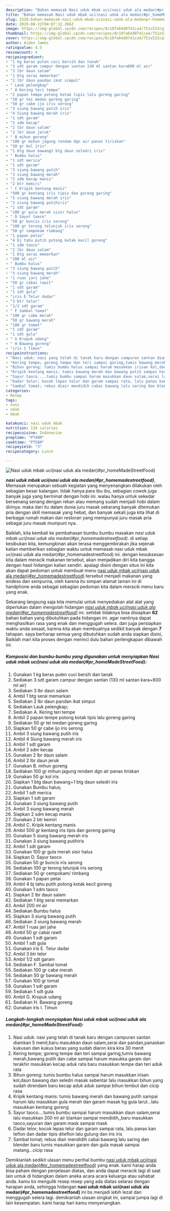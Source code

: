 ```yaml
---
description: "Bahan memasak Nasi uduk mbak uci(nasi uduk ala medan)#pr_homeMadeStreetFood), Sempurna"
title: "Bahan memasak Nasi uduk mbak uci(nasi uduk ala medan)#pr_homeMadeStreetFood), Sempurna"
slug: 1520-bahan-memasak-nasi-uduk-mbak-ucinasi-uduk-ala-medanpr-homemadestreetfood-sempurna
date: 2020-08-31T04:07:12.266Z
image: https://img-global.cpcdn.com/recipes/8c18fa64d0741ca4/751x532cq70/nasi-uduk-mbak-ucinasi-uduk-ala-medanpr_homemadestreetfood-foto-resep-utama.jpg
thumbnail: https://img-global.cpcdn.com/recipes/8c18fa64d0741ca4/751x532cq70/nasi-uduk-mbak-ucinasi-uduk-ala-medanpr_homemadestreetfood-foto-resep-utama.jpg
cover: https://img-global.cpcdn.com/recipes/8c18fa64d0741ca4/751x532cq70/nasi-uduk-mbak-ucinasi-uduk-ala-medanpr_homemadestreetfood-foto-resep-utama.jpg
author: Aiden James
ratingvalue: 4.5
reviewcount: 4
recipeingredient:
- "1 kg beras pulen cuci bersih dan tanak"
- "3 sdt garam campur dengan santan 130 ml santan kara600 ml air"
- "3 lbr daun salam"
- "1 btg serai memarkan"
- "2 lbr daun pandan ikat simpul"
- " Lauk pelengkap"
- " A Kering teri tempe"
- "2 papan tempe potong kotak tipis lalu goreng garing"
- "50 gr tei medan goreng garing"
- "50 gr cabe ijo iris serong"
- "3 siung bawang putih iris"
- "4 Siung bawang merah iris"
- "1 sdt garam"
- "2 sdm kecap"
- "2 lbr daun salam"
- "2 lbr daun jeruk"
- " B mihun goreng"
- "100 gr mihun jagung rendam dgn air panas tiriskan"
- "50 gr kol iris"
- "1 btg daun bawang1 btg daun seledri iris"
- " Bumbu halus"
- "1 sdt merica"
- "1 sdt garam"
- "3 siung bawang putih"
- "3 siung bawang merah"
- "2 sdm kecap manis"
- "2 btr kemiri"
- " C Kripik kentang manis"
- "500 gr kentang iris tipis dan goreng garing"
- "5 siung bawang merah iris"
- "3 siung bawang putihiris"
- "1 sdt garam"
- "100 gr gula merah sisir halus"
- " D Sayur taoco"
- "50 gr buncis iris serong"
- "100 gr terong telunjuk iris serong"
- "50 gr cempokam rimbang"
- "1 papan petai"
- "4 bj tahu putih potong kotak kecil goreng"
- "1 sdm taoco"
- "2 lbr daun salam"
- "1 btg serai memarkan"
- "200 ml air"
- " Bumbu halus"
- "3 siung bawang putih"
- "3 siung bawang merah"
- "1 ruas jari jahe"
- "50 gr cabai rawit"
- "1 sdt garam"
- "1 sdt gula"
- "iris E Telur dadar"
- "3 btr telor"
- "1/2 sdt garam"
- " F Sambal tomat"
- "100 gr cabe merah"
- "50 gr bawang merah"
- "100 gr tomat"
- "1 sdt garam"
- "1 sdt gula"
- " G Krupuk udang"
- " H Bawang goreng"
- "iris I Timun"
recipeinstructions:
- "Nasi uduk: nasi yang telah di tanak karu dengan campuran santan diamkan 5 menit,baru masukkan daun salam,serai dan pandan,panaskan kukusan dan kukus beras yang sudah diaron kira kira 30 menit"
- "Kering tempe; goreng tempe dan teri sampai garing,tumis bawang merah,bawang putih dan cabe sampai harum masukka garam dan terakhir masukkan kecap aduk rata baru masukkan tempe dan teri aduk rata"
- "Bihun goreng: tumis bumbu halus sampai harum masukkan irisan kol,daun bawang dan seledri masak sebentar lalu masukkan bihun yang sudah direndam baru kecap aduk aduk sampai bihun lembut dan cicip rasa"
- "Kripik kentang manis: tumis bawang merah dan bawang putih sampai harum lalu masukkan gula merah dan garam masak hg gula larut...lalu masukkan kentang goreng"
- "Sayur taoco....tumis bumbu sampai harum masukkan daun salam,serai lalu masukkan 200 ml air biarkan sampai mendidih,,baru masukkan taoco,sayuran dan garam mask sampai mask"
- "Dadar telor; kocok lepas telur dan garam sampai rata, lalu panas kan teflon dan dadar tipis diteflon lalu gulung dan iris iris"
- "Sambal tomat; rebus diair mendidih cabai bawang lalu saring dan blender baru tumis masukkan garam dan gula masak sampai matang...cicip rasa"
categories:
- Resep
tags:
- nasi
- uduk
- mbak

katakunci: nasi uduk mbak 
nutrition: 134 calories
recipecuisine: Indonesian
preptime: "PT40M"
cooktime: "PT56M"
recipeyield: "3"
recipecategory: Lunch

---
```



![Nasi uduk mbak uci(nasi uduk ala medan)#pr_homeMadeStreetFood)](https://img-global.cpcdn.com/recipes/8c18fa64d0741ca4/751x532cq70/nasi-uduk-mbak-ucinasi-uduk-ala-medanpr_homemadestreetfood-foto-resep-utama.jpg)

<b><i>nasi uduk mbak uci(nasi uduk ala medan)#pr_homemadestreetfood)</i></b>, Memasak merupakan sebuah kegiatan yang menyenangkan dilakukan oleh sebagian besar kalangan. tidak hanya para ibu ibu, sebagian cowok juga banyak juga yang berminat dengan hobi ini. walau hanya untuk sekedar bersenang senang dengan rekan atau memang sudah menjadi hobi dalam dirinya. maka dari itu dalam dunia juru masak sekarang banyak ditemukan pria dengan skill memasak yang hebat, dan banyak sekali juga kita lihat di berbagai rumah makan dan restoran yang mempunyai juru masak pria sebagai juru masak mumpuni nya.



Baiklah, kita kembali ke pembahasan bumbu bumbu masakan <i>nasi uduk mbak uci(nasi uduk ala medan)#pr_homemadestreetfood)</i>. di setiap kesibukan kita, kemungkinan akan terasa menggembirakan jika sejenak kalian memberikan sebagian waktu untuk memasak nasi uduk mbak uci(nasi uduk ala medan)#pr_homemadestreetfood) ini. dengan kesuksesan kita dalam meracik makanan tersebut, akan menjadikan diri kita bangga dengan hasil hidangan kalian sendiri. apalagi disini dengan situs ini kita akan dapat pedoman untuk membuat menu <u>nasi uduk mbak uci(nasi uduk ala medan)#pr_homemadestreetfood)</u> tersebut menjadi makanan yang endess dan sempurna, oleh karena itu simpan alamat laman ini di handphone anda sebagai sebagian pedoman kita dalam meracik menu baru yang enak.


Sekarang langsung saja kita memulai untuk menyediakan alat alat yang diperlukan dalam mengolah hidangan <u><i>nasi uduk mbak uci(nasi uduk ala medan)#pr_homemadestreetfood)</i></u> ini. setidak tidaknya bisa disiapkan <b>62</b> bahan bahan yang dibutuhkan pada hidangan ini. agar nantinya dapat menghasilkan rasa yang enak dan menggugah selera. dan juga persiapkan waktu anda sesaat, karena kita akan membuatnya sedikit banyak dengan <b>7</b> tahapan. saya berharap semua yang dibutuhkan sudah anda siapkan disini, Baiklah mari kita proses dengan merinci dulu bahan perlengkapan dibawah ini.

<!--inarticleads1-->

##### Komposisi dan bumbu-bumbu yang digunakan untuk menyiapkan Nasi uduk mbak uci(nasi uduk ala medan)#pr_homeMadeStreetFood):

1. Gunakan 1 kg beras pulen cuci bersih dan tanak
1. Sediakan 3 sdt garam campur dengan santan (130 ml santan kara+600 ml air)
1. Sediakan 3 lbr daun salam
1. Ambil 1 btg serai memarkan
1. Sediakan 2 lbr daun pandan ikat simpul
1. Sediakan  Lauk pelengkap;
1. Sediakan  A. Kering teri tempe
1. Ambil 2 papan tempe potong kotak tipis lalu goreng garing
1. Sediakan 50 gr tei medan goreng garing
1. Siapkan 50 gr cabe ijo iris serong
1. Ambil 3 siung bawang putih iris
1. Ambil 4 Siung bawang merah iris
1. Ambil 1 sdt garam
1. Ambil 2 sdm kecap
1. Gunakan 2 lbr daun salam
1. Ambil 2 lbr daun jeruk
1. Gunakan  B. mihun goreng
1. Sediakan 100 gr mihun jagung rendam dgn air panas tiriskan
1. Gunakan 50 gr kol iris
1. Siapkan 1 btg daun bawang+1 btg daun seledri iris
1. Gunakan  Bumbu halus;
1. Ambil 1 sdt merica
1. Siapkan 1 sdt garam
1. Gunakan 3 siung bawang putih
1. Ambil 3 siung bawang merah
1. Siapkan 2 sdm kecap manis
1. Gunakan 2 btr kemiri
1. Ambil  C. Kripik kentang manis
1. Ambil 500 gr kentang iris tipis dan goreng garing
1. Gunakan 5 siung bawang merah iris
1. Gunakan 3 siung bawang putihiris
1. Ambil 1 sdt garam
1. Gunakan 100 gr gula merah sisir halus
1. Siapkan  D. Sayur taoco
1. Gunakan 50 gr buncis iris serong
1. Sediakan 100 gr terong telunjuk iris serong
1. Sediakan 50 gr cempokam/ rimbang
1. Gunakan 1 papan petai
1. Ambil 4 bj tahu putih potong kotak kecil goreng
1. Gunakan 1 sdm taoco
1. Siapkan 2 lbr daun salam
1. Sediakan 1 btg serai memarkan
1. Ambil 200 ml air
1. Sediakan  Bumbu halus
1. Siapkan 3 siung bawang putih
1. Sediakan 3 siung bawang merah
1. Ambil 1 ruas jari jahe
1. Ambil 50 gr cabai rawit
1. Gunakan 1 sdt garam
1. Ambil 1 sdt gula
1. Gunakan iris E. Telur dadar
1. Ambil 3 btr telor
1. Ambil 1/2 sdt garam
1. Sediakan  F. Sambal tomat
1. Sediakan 100 gr cabe merah
1. Sediakan 50 gr bawang merah
1. Gunakan 100 gr tomat
1. Gunakan 1 sdt garam
1. Sediakan 1 sdt gula
1. Ambil  G. Krupuk udang
1. Sediakan  H. Bawang goreng
1. Gunakan iris I. Timun




<!--inarticleads2-->

##### Langkah-langkah menyiapkan Nasi uduk mbak uci(nasi uduk ala medan)#pr_homeMadeStreetFood):

1. Nasi uduk: nasi yang telah di tanak karu dengan campuran santan diamkan 5 menit,baru masukkan daun salam,serai dan pandan,panaskan kukusan dan kukus beras yang sudah diaron kira kira 30 menit
1. Kering tempe; goreng tempe dan teri sampai garing,tumis bawang merah,bawang putih dan cabe sampai harum masukka garam dan terakhir masukkan kecap aduk rata baru masukkan tempe dan teri aduk rata
1. Bihun goreng: tumis bumbu halus sampai harum masukkan irisan kol,daun bawang dan seledri masak sebentar lalu masukkan bihun yang sudah direndam baru kecap aduk aduk sampai bihun lembut dan cicip rasa
1. Kripik kentang manis: tumis bawang merah dan bawang putih sampai harum lalu masukkan gula merah dan garam masak hg gula larut...lalu masukkan kentang goreng
1. Sayur taoco....tumis bumbu sampai harum masukkan daun salam,serai lalu masukkan 200 ml air biarkan sampai mendidih,,baru masukkan taoco,sayuran dan garam mask sampai mask
1. Dadar telor; kocok lepas telur dan garam sampai rata, lalu panas kan teflon dan dadar tipis diteflon lalu gulung dan iris iris
1. Sambal tomat; rebus diair mendidih cabai bawang lalu saring dan blender baru tumis masukkan garam dan gula masak sampai matang...cicip rasa




Demikianlah sedikit ulasan menu perihal bumbu <u>nasi uduk mbak uci(nasi uduk ala medan)#pr_homemadestreetfood)</u> yang enak. kami harap anda bisa paham dengan penjelasan diatas, dan anda dapat meracik lagi di saat lain untuk di hidangkan dalam aneka acara acara keluarga atau sahabat anda. kamu bs mengulik resep resep yang ada diatas selaras dengan harapan anda, sehingga hidangan <b>nasi uduk mbak uci(nasi uduk ala medan)#pr_homemadestreetfood)</b> ini bs menjadi lebih lezat dan menggugah selera lagi. demikianlah ulasan singkat ini, sampai jumpa lagi di lain kesempatan. kami harap hari kamu menyenangkan.
